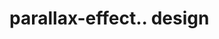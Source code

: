 # parallax-effect.. design                                                                                                                                                                                                                                
                                     

